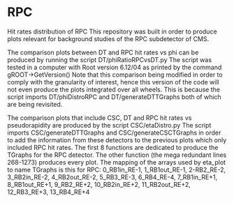 # RPC
Hit rates distribution of RPC
This repository was built in order to produce plots relevant for background studies of the RPC subdetector of CMS.

The comparison plots between DT and RPC hit rates vs phi can be produced by running the script DT/phiRatioRPCvsDT.py
The script was tested in a computer with Root version 6.12/04 as printed by the command gROOT->GetVersion() 
Note that this comparison being modified in order to comply with the granularity of interest, hence this version of
the code will not even produce the plots integrated over all wheels. This is because the script imports DT/phiDistroRPC
and DT/generateDTTGraphs both of which are being revisited.


The comparison plots that include CSC, DT and RPC hit rates vs pseudorapidity are produced by the script CSC/etaDistro.py
The script imports CSC/generateDTTGraphs and CSC/generateCSCTGraphs in order to add the information from these detectors to
the previous plots which only included RPC hit rates. The first 8 functions are dedicated to produce the TGraphs for the RPC
detector. The other function (the mega redundant lines 268-1273) produces every plot.
The mapping of the arrays used by eta_plot to name TGraphs is this for RPC: 0_RB1in_RE-1, 1_RB1out_RE-1, 2-RB2_RE-2, 3_RB2in_RE-2, 4_RB2out_RE-2, 5_RB3_RE-3, 6_RB4_RE-4, 7_RB1in_RE+1, 8_RB1out_RE+1, 9_RB2_RE+2, 10_RB2in_RE+2, 11_RB2out_RE+2, 12_RB3_RE+3, 13_RB4_RE+4
